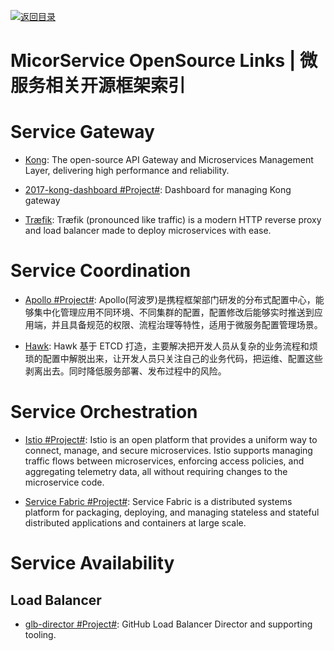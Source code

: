 [![返回目录](https://user-images.githubusercontent.com/5803001/38079637-ff0abcf0-3371-11e8-9b76-ad651620afc7.jpg)](https://github.com/wxyyxc1992/Awesome-Links)

# MicorService OpenSource Links | 微服务相关开源框架索引

# Service Gateway

- [Kong](https://getkong.org/): The open-source API Gateway and Microservices Management Layer, delivering high performance and reliability.

- [2017-kong-dashboard #Project#](https://github.com/PGBI/kong-dashboard): Dashboard for managing Kong gateway

* [Træfik](https://github.com/containous/traefik): Træfik (pronounced like traffic) is a modern HTTP reverse proxy and load balancer made to deploy microservices with ease.

# Service Coordination

- [Apollo #Project#](https://github.com/ctripcorp/apollo): Apollo(阿波罗)是携程框架部门研发的分布式配置中心，能够集中化管理应用不同环境、不同集群的配置，配置修改后能够实时推送到应用端，并且具备规范的权限、流程治理等特性，适用于微服务配置管理场景。

* [Hawk](https://parg.co/Uv4): Hawk 基于 ETCD 打造，主要解决把开发人员从复杂的业务流程和烦琐的配置中解脱出来，让开发人员只关注自己的业务代码，把运维、配置这些剥离出去。同时降低服务部署、发布过程中的风险。

# Service Orchestration

- [Istio #Project#](https://istio.io/about/intro.html): Istio is an open platform that provides a uniform way to connect, manage, and secure microservices. Istio supports managing traffic flows between microservices, enforcing access policies, and aggregating telemetry data, all without requiring changes to the microservice code.

- [Service Fabric #Project#](https://github.com/Microsoft/service-fabric): Service Fabric is a distributed systems platform for packaging, deploying, and managing stateless and stateful distributed applications and containers at large scale.

# Service Availability

## Load Balancer

- [glb-director #Project#](https://github.com/github/glb-director): GitHub Load Balancer Director and supporting tooling.
